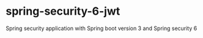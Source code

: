 # spring-security-6-jwt
Spring security application with Spring boot version 3 and Spring security 6
